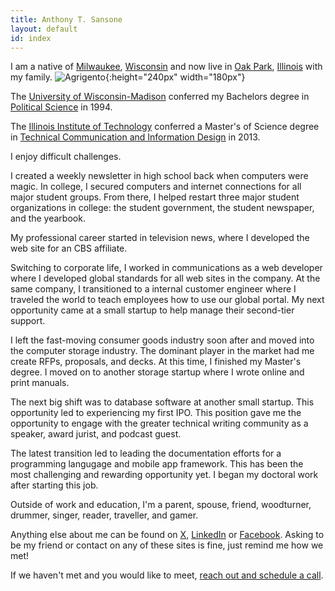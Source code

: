 ```yaml
---
title: Anthony T. Sansone
layout: default
id: index
---
```


I am a native of [Milwaukee][], [Wisconsin][] and now live in [Oak Park][], [Illinois][] with my family. ![Agrigento](media/img/agrigento.jpg){:height="240px" width="180px"}


The [University of Wisconsin-Madison][] conferred my Bachelors degree in [Political Science][] in 1994.

The [Illinois Institute of Technology][iit] conferred a Master's of Science degree in [Technical Communication and Information Design][tcid] in 2013.

I enjoy difficult challenges.

I created a weekly newsletter in high school back when computers were magic. In college, I secured computers and internet connections for all major student groups. From there, I helped restart three major student organizations in college: the student government, the student newspaper, and the yearbook.

My professional career started in television news, where I developed the web site for an CBS affiliate.
  
Switching to corporate life, I worked in communications as a web developer where I developed global standards for all web sites in the company. At the same company, I transitioned to a internal customer engineer where I traveled the world to teach employees how to use our global portal. My next opportunity came at a small startup to help manage their second-tier support.
  
I left the fast-moving consumer goods industry soon after and moved into the computer storage industry. The dominant player in the market had me create RFPs, proposals, and decks. At this time, I finished my Master's degree. I moved on to another storage startup where I wrote online and print manuals.

The next big shift was to database software at another small startup. This opportunity led to experiencing my first IPO. This position gave me the opportunity to engage with the greater technical writing community as a speaker, award jurist, and podcast guest.

The latest transition led to leading the documentation efforts for a programming langugage and mobile app framework. This has been the most challenging and rewarding opportunity yet. I began my doctoral work after starting this job.

Outside of work and education, I'm a parent, spouse, friend, woodturner, drummer, singer, reader, traveller, and gamer.

Anything else about me can be found on [X][], [LinkedIn][] or [Facebook][]. Asking to be my friend or contact on any of these sites is fine, just remind me how we met!

If we haven't met and you would like to meet, [reach out and schedule a call][reach-out].



[Facebook]: http://www.facebook.com/anthony.sansone  
[iit]: http://www.iit.edu 
[Illinois]: http://www.enjoyillinois.com  
[LinkedIn]: http://www.linkedin.com/anthonysansone 
[Milwaukee]: http://www.visitmilwaukee.org 
[Oak Park]: http://www.oak-park.us 
[Political Science]: http://www.polisci.wisc.edu 
[reach-out]: https://calendly.com/a-t-sansone
[tcid]: http://www.iit.edu/csl/hum/programs/grad/tcid.shtml
[University of Wisconsin-Madison]: http://www.wisc.edu 
[Wisconsin]: http://www.travelwisconsin.com 
[X]: http://twitter.com/atsansone
